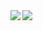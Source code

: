 <a href="https://github.com/anuraghazra/github-readme-stats">
  <img align="left" src="https://github-readme-stats.vercel.app/api?username=tasdsn&count_private=true&show_icons=true" />
</a>
<a href="https://github.com/anuraghazra/github-readme-stats">
  <img align="left" src="https://github-readme-stats.vercel.app/api/top-langs/?username=tasdsn" />
</a>

